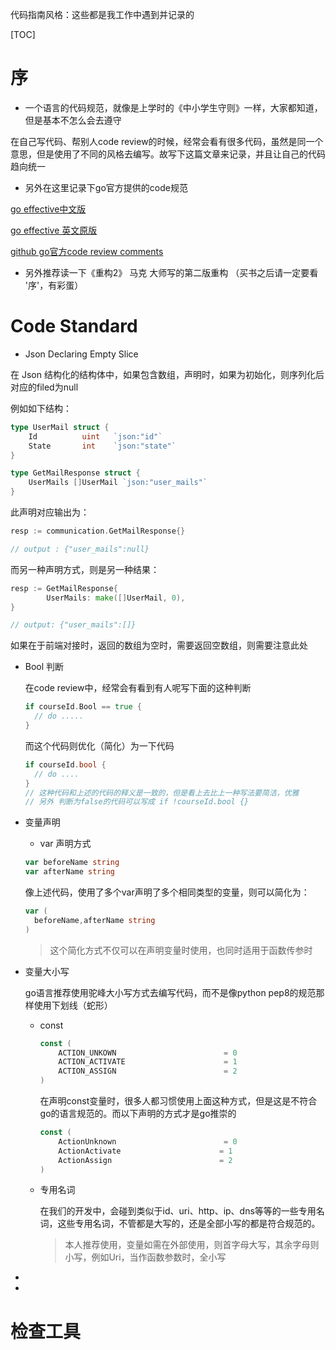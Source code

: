 代码指南风格：这些都是我工作中遇到并记录的



[TOC]



#  序

* 一个语言的代码规范，就像是上学时的《中小学生守则》一样，大家都知道，但是基本不怎么会去遵守

在自己写代码、帮别人code review的时候，经常会看有很多代码，虽然是同一个意思，但是使用了不同的风格去编写。故写下这篇文章来记录，并且让自己的代码趋向统一

* 另外在这里记录下go官方提供的code规范

[go effective中文版](https://go-zh.org/doc/effective_go.html)

[go effective 英文原版](https://golang.org/doc/effective_go.html)

[github go官方code review comments](https://github.com/golang/go/wiki/CodeReviewComments#Receiver_Type)



* 另外推荐读一下《重构2》 马克 大师写的第二版重构 （买书之后请一定要看 '序'，有彩蛋）



# Code Standard



* Json Declaring Empty Slice

在 Json 结构化的结构体中，如果包含数组，声明时，如果为初始化，则序列化后对应的filed为null

例如如下结构：

```go
type UserMail struct {
	Id          uint   `json:"id"`
	State       int    `json:"state"` 
}

type GetMailResponse struct {
	UserMails []UserMail `json:"user_mails"`
}
```

此声明对应输出为：

```go
resp := communication.GetMailResponse{}

// output : {"user_mails":null}
```

而另一种声明方式，则是另一种结果：

```go
resp := GetMailResponse{
		UserMails: make([]UserMail, 0),
}

// output: {"user_mails":[]}
```

如果在于前端对接时，返回的数组为空时，需要返回空数组，则需要注意此处



* Bool 判断

  在code review中，经常会有看到有人呢写下面的这种判断

  ```go
  if courseId.Bool == true {
    // do .....
  }
  ```

  而这个代码则优化（简化）为一下代码

  ```go
  if courseId.bool {
  	// do ....
  }
  // 这种代码和上述的代码的释义是一致的，但是看上去比上一种写法要简洁，优雅
  // 另外 判断为false的代码可以写成 if !courseId.bool {}
  ```

  

* 变量声明

  * var 声明方式

  ```go
  var beforeName string
  var afterName string
  ```

  ​	像上述代码，使用了多个var声明了多个相同类型的变量，则可以简化为：

  ```go
  var (
  	beforeName,afterName string
  )
  ```

  > 这个简化方式不仅可以在声明变量时使用，也同时适用于函数传参时

  

* 变量大小写

  go语言推荐使用驼峰大小写方式去编写代码，而不是像python pep8的规范那样使用下划线（蛇形）

  * const

    ```go
    const (
    	ACTION_UNKOWN                        = 0
    	ACTION_ACTIVATE                      = 1 
    	ACTION_ASSIGN                        = 2
    )
    ```

    在声明const变量时，很多人都习惯使用上面这种方式，但是这是不符合go的语言规范的。而以下声明的方式才是go推崇的

    ```go
    const (
    	ActionUnknown                        = 0
    	ActionActivate                      = 1 
    	ActionAssign                        = 2
    )
    ```

    

  * 专用名词

    在我们的开发中，会碰到类似于id、uri、http、ip、dns等等的一些专用名词，这些专用名词，不管都是大写的，还是全部小写的都是符合规范的。

    > 本人推荐使用，变量如需在外部使用，则首字母大写，其余字母则小写，例如Uri，当作函数参数时，全小写

  

* 

* 



# 检查工具



